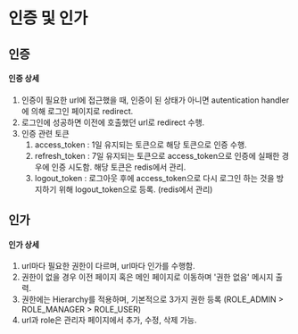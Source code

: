 # 인증 및 인가

## 인증

#### 인증 상세
1. 인증이 필요한 url에 접근했을 때, 인증이 된 상태가 아니면 autentication handler에 의해 로그인 페이지로 redirect.
2. 로그인에 성공하면 이전에 호출했던 url로 redirect 수행.
3. 인증 관련 토큰
     1. access_token : 1일 유지되는 토큰으로 해당 토큰으로 인증 수행.
     2. refresh_token : 7일 유지되는 토큰으로 access_token으로 인증에 실패한 경우에 인증 시도함. 해당 토큰은 redis에서 관리.
     3. logout_token : 로그아웃 후에 access_token으로 다시 로그인 하는 것을 방지하기 위해 logout_token으로 등록. (redis에서 관리)

## 인가

#### 인가 상세
1. url마다 필요한 권한이 다르며, url마다 인가를 수행함.
2. 권한이 없을 경우 이전 페이지 혹은 메인 페이지로 이동하며 '권한 없음' 메시지 출력.
3. 권한에는 Hierarchy를 적용하며, 기본적으로 3가지 권한 등록 (ROLE_ADMIN > ROLE_MANAGER > ROLE_USER)
4. url과 role은 관리자 페이지에서 추가, 수정, 삭제 가능.
